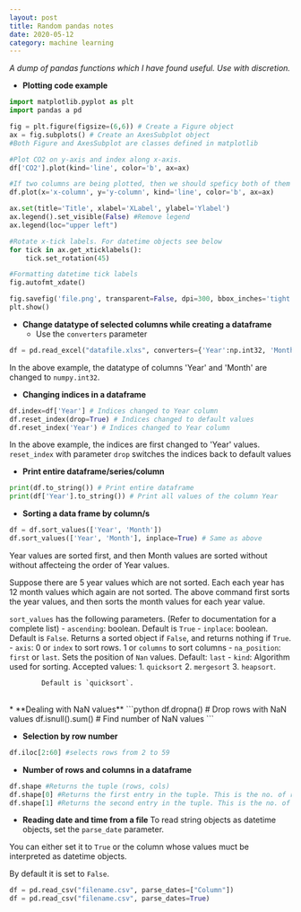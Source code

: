 ```yaml
---
layout: post
title: Random pandas notes
date: 2020-05-12
category: machine learning
---
```


*A dump of pandas functions which I have found useful. Use with discretion.*

* **Plotting code example**

```python
import matplotlib.pyplot as plt
import pandas a pd

fig = plt.figure(figsize=(6,6)) # Create a Figure object
ax = fig.subplots() # Create an AxesSubplot object
#Both Figure and AxesSubplot are classes defined in matplotlib

#Plot CO2 on y-axis and index along x-axis.
df['CO2'].plot(kind='line', color='b', ax=ax)

#If two columns are being plotted, then we should speficy both of them
df.plot(x='x-column', y='y-column', kind='line', color='b', ax=ax)

ax.set(title='Title', xlabel='XLabel', ylabel='Ylabel')
ax.legend().set_visible(False) #Remove legend
ax.legend(loc="upper left")

#Rotate x-tick labels. For datetime objects see below
for tick in ax.get_xticklabels():
	tick.set_rotation(45)

#Formatting datetime tick labels
fig.autofmt_xdate()

fig.savefig('file.png', transparent=False, dpi=300, bbox_inches='tight')
plt.show()
```

* **Change datatype of selected columns while creating a dataframe**
  - Use the `converters` parameter
```python
df = pd.read_excel("datafile.xlxs", converters={'Year':np.int32, 'Month':np.int32})
```
  In the above example, the datatype of columns 'Year' and 'Month' are
  changed to `numpy.int32`.

* **Changing indices in a dataframe**
```python
df.index=df['Year'] # Indices changed to Year column
df.reset_index(drop=True) # Indices changed to default values
df.reset_index('Year') # Indices changed to Year column
```
  In the above example, the indices are first changed to 'Year' values.
  `reset_index` with parameter `drop` switches the indices back to
  default values

* **Print entire dataframe/series/column**
```python
print(df.to_string()) # Print entire dataframe
print(df['Year'].to_string()) # Print all values of the column Year
```

* **Sorting a data frame by column/s**
```python
df = df.sort_values(['Year', 'Month'])
df.sort_values(['Year', 'Month'], inplace=True) # Same as above
```
  Year values are sorted first, and then Month values are sorted without
  without affecteing the order of Year values.

  Suppose there are 5 year values which are not sorted. Each each year
  has 12 month values which again are not sorted. The above command
  first sorts the year values, and then sorts the month values for each year
  value.

  `sort_values` has the following parameters. (Refer to documentation
  for a complete list)
    - `ascending`: boolean. Default is `True` 
    - `inplace`: boolean. Default is `False`. Returns a sorted object
	if `False`, and returns nothing if `True`.
    - `axis`: 0 or `index` to sort rows. 1 or `columns` to sort columns
    - `na_position`: `first` or `last`. Sets the position of `Nan` values.
	Default: `last`
    - `kind`: Algorithm used for sorting. 
       Accepted values: 
       1. `quicksort` 
       2. `mergesort` 
       3. `heapsort`.

        	Default is `quicksort`.

<br>
* **Dealing with NaN values**
```python
df.dropna() # Drop rows with NaN values
df.isnull().sum() # Find number of NaN values
```

* **Selection by row number**
```python
df.iloc[2:60] #selects rows from 2 to 59
```

* **Number of rows and columns in a dataframe**
```python
df.shape #Returns the tuple (rows, cols)
df.shape[0] #Returns the first entry in the tuple. This is the no. of rows
df.shape[1] #Returns the second entry in the tuple. This is the no. of cols
```

* **Reading date and time from a file** 
To read string objects as datetime objects, set the `parse_date` parameter.

You can either set it to `True` or the column whose values muct be interpreted
as datetime objects.

By default it is set to `False`.
```python
df = pd.read_csv("filename.csv", parse_dates=["Column"])
df = pd.read_csv("filename.csv", parse_dates=True)
```
